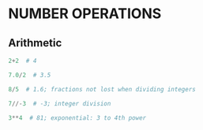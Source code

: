 # NUMBER OPERATIONS

## Arithmetic

```python
2+2  # 4
```

```python
7.0/2  # 3.5
```

```python
8/5  # 1.6; fractions not lost when dividing integers
```

```python
7//-3  # -3; integer division
```

```python
3**4  # 81; exponential: 3 to 4th power
```
